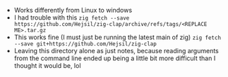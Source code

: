 - Works differently from Linux to windows
- I had trouble with this `zig fetch --save https://github.com/Hejsil/zig-clap/archive/refs/tags/<REPLACE ME>.tar.gz`
- This works fine (I must just be running the latest main of zig) `zig fetch --save git+https://github.com/Hejsil/zig-clap`
- Leaving this directory alone as just notes, because reading arguments from the command line ended up being a little bit more difficult than I thought it would be, lol